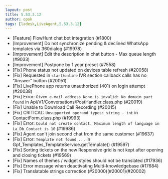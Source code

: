 ```yaml
---
layout: post
title: 5.53.3.12
author: opok
tags: [ladesk,LiveAgent,5.53.3.12]
---
```

- [Feature] FlowHunt chat bot integration (#1800)
- [Improvement] Do not synchronize pending & declined WhatsApp templates via 360dialog (#19978)
- [Improvement] Edit the description in chat button - Max queue length (#9033)
- [Improvement] Postpone by 1 year preset (#7558)
- [Fix] Phone status not updated on devices table refresh (#20058)
- [Fix] Requested in `start`/`online` IVR section callback calls has no "Answer" button (#20051)
- [Fix] LivePhone app returns unauthorized (401) on login attempt (#20038)
- [Fix] Error: `Given e-mail address None is invalid: No domain part found` in Api/V1/Conversations/PostHandler.class.php (#20019)
- [Fix] Unable to Download Call Recording (#20015)
- [Fix] CRITICAL: `Unsupported operand types: string - int` in ContactForm.class.php (#19993)
- [Fix] Error: `Could not create contact. Maximum length of language in La_Db_Contact is 10` (#19986)
- [Fix] Agent can't join second chat from the same customer (#19637)
- [Fix] Error: `Template not found ...` in Gpf_Templates_TemplateService.getTemplate() (#19597)
- [Fix] Sorting tickets on the new Responsive grid is not kept after opening and closing tickets (#19569)
- [Fix] Names of themes / widget styles should not be translated (#17936)
- [Fix] Error message when deactivating Multi-knowledgebase (#17684)
- [Fix] Translatable strings correction (#20000)(#20001)(#20002)
